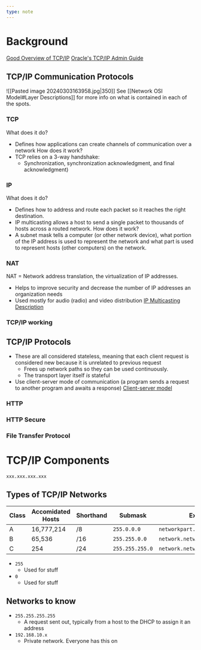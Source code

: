 ```yaml
---
type: note
---
```

# Background
[Good Overview of TCP/IP](https://www.techtarget.com/searchnetworking/definition/TCP-IP)
[Oracle's TCP/IP Admin Guide](https://docs.oracle.com/cd/E19504-01/802-5753/index.html)

## TCP/IP Communication Protocols
![[Pasted image 20240303163958.jpg|350]]
See [[Network OSI Model#Layer Descriptions]] for more info on what is contained in each of the spots. 

### TCP
What does it do?
- Defines how applications can create channels of communication over a network
How does it work?
- TCP relies on a 3-way handshake:
	- Synchronization, synchronization acknowledgment, and final acknowledgment)

### IP
What does it do?
- Defines how to address and route each packet so it reaches the right destination. 
- IP multicasting allows a host to send a single packet to thousands of hosts across a routed network. 
How does it work?
- A subnet mask tells a computer (or other network device), what portion of the IP address is used to represent the network and what part is used to represent hosts (other computers) on the network.

### NAT
NAT = Network address translation, the virtualization of IP addresses. 
- Helps to improve security and decrease the number of IP addresses an organization needs
- Used mostly for audio (radio) and video distribution
[IP Multicasting Description](http://www.steves-internet-guide.com/introduction-multicasting/)

### TCP/IP working

## TCP/IP Protocols
- These are all considered stateless, meaning that each client request is considered new because it is unrelated to previous request
	- Frees up network paths so they can be used continuously.
	- The transport layer itself *is* stateful
- Use client-server mode of communication (a program sends a request to another program and awaits a response) [Client-server model](https://www.geeksforgeeks.org/client-server-model/)

### HTTP
### HTTP Secure
### File Transfer Protocol
# TCP/IP Components
```
xxx.xxx.xxx.xxx
```

## Types of TCP/IP Networks

| Class | Accomidated Hosts | Shorthand | Submask         | Example                        |
| ----- | ----------------- | --------- | --------------- | ------------------------------ |
| A     | 16,777,214        | /8        | `255.0.0.0`     | `networkpart.host.host.host`   |
| B     | 65,536            | /16       | `255.255.0.0`   | `network.network.host.host`    |
| C     | 254               | /24       | `255.255.255.0` | `network.network.network.host` |

- `255`
	- Used for stuff
- `0`
	- Used for stuff

## Networks to know
- `255.255.255.255`
	- A request sent out, typically from a host to the DHCP to assign it an address
- `192.168.10.x`
	- Private network. Everyone has this on

